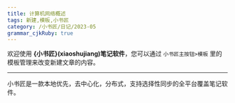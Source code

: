 ```yaml
---
title: 计算机网络概述
tags: 新建,模板,小书匠
category: /小书匠/日记/2023-05
grammar_cjkRuby: true
---
```



欢迎使用 **{小书匠}(xiaoshujiang)笔记软件**，您可以通过 `小书匠主按钮>模板` 里的模板管理来改变新建文章的内容。

----------

小书匠是一款本地优先，去中心化，分布式，支持选择性同步的全平台覆盖笔记软件。